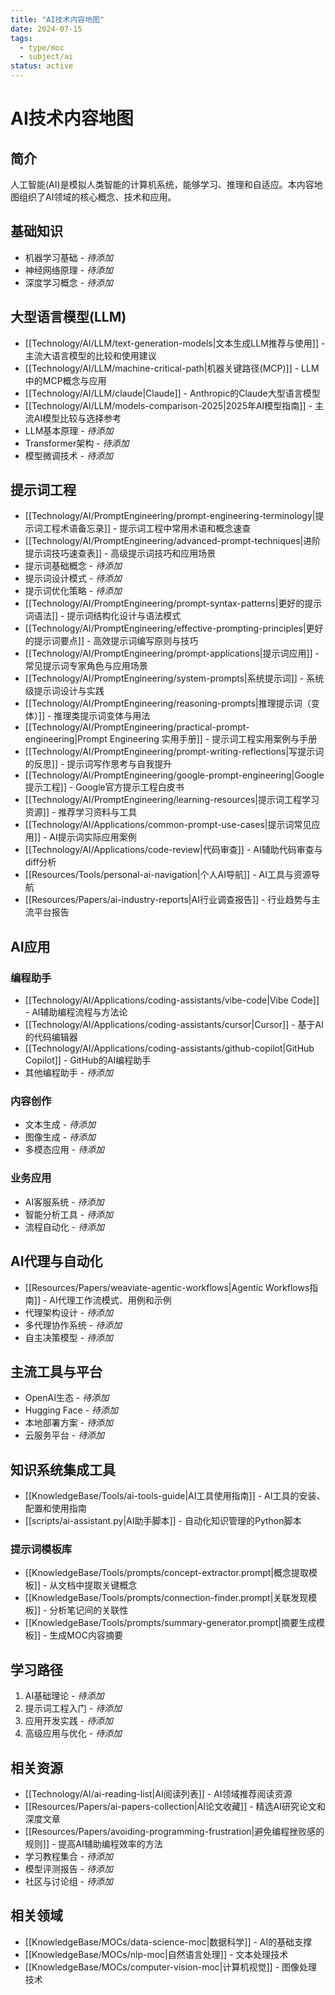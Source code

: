 ```yaml
---
title: "AI技术内容地图"
date: 2024-07-15
tags: 
  - type/moc
  - subject/ai
status: active
---
```


# AI技术内容地图

## 简介

人工智能(AI)是模拟人类智能的计算机系统，能够学习、推理和自适应。本内容地图组织了AI领域的核心概念、技术和应用。

## 基础知识

- 机器学习基础 - *待添加*
- 神经网络原理 - *待添加*
- 深度学习概念 - *待添加*

## 大型语言模型(LLM)

- [[Technology/AI/LLM/text-generation-models|文本生成LLM推荐与使用]] - 主流大语言模型的比较和使用建议
- [[Technology/AI/LLM/machine-critical-path|机器关键路径(MCP)]] - LLM中的MCP概念与应用
- [[Technology/AI/LLM/claude|Claude]] - Anthropic的Claude大型语言模型
- [[Technology/AI/LLM/models-comparison-2025|2025年AI模型指南]] - 主流AI模型比较与选择参考
- LLM基本原理 - *待添加*
- Transformer架构 - *待添加*
- 模型微调技术 - *待添加*

## 提示词工程

- [[Technology/AI/PromptEngineering/prompt-engineering-terminology|提示词工程术语备忘录]] - 提示词工程中常用术语和概念速查
- [[Technology/AI/PromptEngineering/advanced-prompt-techniques|进阶提示词技巧速查表]] - 高级提示词技巧和应用场景
- 提示词基础概念 - *待添加*
- 提示词设计模式 - *待添加*
- 提示词优化策略 - *待添加*
- [[Technology/AI/PromptEngineering/prompt-syntax-patterns|更好的提示词语法]] - 提示词结构化设计与语法模式
- [[Technology/AI/PromptEngineering/effective-prompting-principles|更好的提示词要点]] - 高效提示词编写原则与技巧
- [[Technology/AI/PromptEngineering/prompt-applications|提示词应用]] - 常见提示词专家角色与应用场景
- [[Technology/AI/PromptEngineering/system-prompts|系统提示词]] - 系统级提示词设计与实践
- [[Technology/AI/PromptEngineering/reasoning-prompts|推理提示词（变体）]] - 推理类提示词变体与用法
- [[Technology/AI/PromptEngineering/practical-prompt-engineering|Prompt Engineering 实用手册]] - 提示词工程实用案例与手册
- [[Technology/AI/PromptEngineering/prompt-writing-reflections|写提示词的反思]] - 提示词写作思考与自我提升
- [[Technology/AI/PromptEngineering/google-prompt-engineering|Google 提示工程]] - Google官方提示工程白皮书
- [[Technology/AI/PromptEngineering/learning-resources|提示词工程学习资源]] - 推荐学习资料与工具
- [[Technology/AI/Applications/common-prompt-use-cases|提示词常见应用]] - AI提示词实际应用案例
- [[Technology/AI/Applications/code-review|代码审查]] - AI辅助代码审查与diff分析
- [[Resources/Tools/personal-ai-navigation|个人AI导航]] - AI工具与资源导航
- [[Resources/Papers/ai-industry-reports|AI行业调查报告]] - 行业趋势与主流平台报告

## AI应用

### 编程助手

- [[Technology/AI/Applications/coding-assistants/vibe-code|Vibe Code]] - AI辅助编程流程与方法论
- [[Technology/AI/Applications/coding-assistants/cursor|Cursor]] - 基于AI的代码编辑器
- [[Technology/AI/Applications/coding-assistants/github-copilot|GitHub Copilot]] - GitHub的AI编程助手
- 其他编程助手 - *待添加*

### 内容创作

- 文本生成 - *待添加*
- 图像生成 - *待添加*
- 多模态应用 - *待添加*

### 业务应用

- AI客服系统 - *待添加*
- 智能分析工具 - *待添加*
- 流程自动化 - *待添加*

## AI代理与自动化

- [[Resources/Papers/weaviate-agentic-workflows|Agentic Workflows指南]] - AI代理工作流模式、用例和示例
- 代理架构设计 - *待添加*
- 多代理协作系统 - *待添加*
- 自主决策模型 - *待添加*

## 主流工具与平台

- OpenAI生态 - *待添加*
- Hugging Face - *待添加*
- 本地部署方案 - *待添加*
- 云服务平台 - *待添加*

## 知识系统集成工具

- [[KnowledgeBase/Tools/ai-tools-guide|AI工具使用指南]] - AI工具的安装、配置和使用指南
- [[scripts/ai-assistant.py|AI助手脚本]] - 自动化知识管理的Python脚本

### 提示词模板库

- [[KnowledgeBase/Tools/prompts/concept-extractor.prompt|概念提取模板]] - 从文档中提取关键概念
- [[KnowledgeBase/Tools/prompts/connection-finder.prompt|关联发现模板]] - 分析笔记间的关联性
- [[KnowledgeBase/Tools/prompts/summary-generator.prompt|摘要生成模板]] - 生成MOC内容摘要

## 学习路径

1. AI基础理论 - *待添加*
2. 提示词工程入门 - *待添加*
3. 应用开发实践 - *待添加*
4. 高级应用与优化 - *待添加*

## 相关资源

- [[Technology/AI/ai-reading-list|AI阅读列表]] - AI领域推荐阅读资源
- [[Resources/Papers/ai-papers-collection|AI论文收藏]] - 精选AI研究论文和深度文章
- [[Resources/Papers/avoiding-programming-frustration|避免编程挫败感的规则]] - 提高AI辅助编程效率的方法
- 学习教程集合 - *待添加*
- 模型评测报告 - *待添加*
- 社区与讨论组 - *待添加*

## 相关领域

- [[KnowledgeBase/MOCs/data-science-moc|数据科学]] - AI的基础支撑
- [[KnowledgeBase/MOCs/nlp-moc|自然语言处理]] - 文本处理技术
- [[KnowledgeBase/MOCs/computer-vision-moc|计算机视觉]] - 图像处理技术 